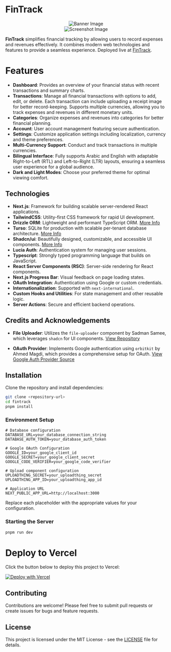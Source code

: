 # FinTrack

<div align="center">
  <img src="https://i.ibb.co/hKGZ5Z1/banner.png" alt="Banner Image">
</div>
<div align="center">
  <img src="https://i.ibb.co/3mtwFbF/793shots-so.jpg" alt="Screenshot Image">
</div>

**FinTrack** simplifies financial tracking by allowing users to record expenses and revenues effectively. It combines modern web technologies and features to provide a seamless experience. Deployed live at [FinTrack](https://fintrack.cash/).

# Features

- **Dashboard**: Provides an overview of your financial status with recent transactions and summary charts.
- **Transactions**: Manage all financial transactions with options to add, edit, or delete. Each transaction can include uploading a receipt image for better record-keeping. Supports multiple currencies, allowing you to track expenses and revenues in different monetary units.
- **Categories**: Organize expenses and revenues into categories for better financial planning.
- **Account**: User account management featuring secure authentication.
- **Settings**: Customize application settings including localization, currency and theme preferences.
- **Multi-Currency Support**: Conduct and track transactions in multiple currencies.
- **Bilingual Interface**: Fully supports Arabic and English with adaptable Right-to-Left (RTL) and Left-to-Right (LTR) layouts, ensuring a seamless user experience for a global audience.
- **Dark and Light Modes**: Choose your preferred theme for optimal viewing comfort.

## Technologies

- **Next.js**: Framework for building scalable server-rendered React applications.
- **TailwindCSS**: Utility-first CSS framework for rapid UI development.
- **Drizzle ORM**: Lightweight and performant TypeScript ORM. [More Info](https://orm.drizzle.team)
- **Turso**: SQLite for production with scalable per-tenant database architecture. [More Info](https://turso.tech)
- **Shadcn/ui**: Beautifully designed, customizable, and accessible UI components. [More Info](https://ui.shadcn.com)
- **Lucia Auth**: Authentication system for managing user sessions.
- **Typescript**: Strongly typed programming language that builds on JavaScript.
- **React Server Components (RSC)**: Server-side rendering for React components.
- **Next.js Progress Bar**: Visual feedback on page loading states.
- **OAuth Integration**: Authentication using Google or custom credentials.
- **Internationalization**: Supported with `next-international`.
- **Custom Hooks and Utilities**: For state management and other reusable logic.
- **Server Actions**: Secure and efficient backend operations.

## Credits and Acknowledgements

- **File Uploader**: Utilizes the `file-uploader` component by Sadman Samee, which leverages `shadcn` for UI components. [View Repository](https://github.com/sadmann7/file-uploader)

- **OAuth Provider**: Implements Google authentication using `orbitkit` by Ahmed Magdi, which provides a comprehensive setup for OAuth. [View Google Auth Provider Source](https://github.com/ixahmedxi/orbitkit/blob/main/packages/auth/src/providers/google.ts)

## Installation

Clone the repository and install dependencies:

```bash
git clone <repository-url>
cd fintrack
pnpm install
```

### Environment Setup

```
# Database configuration
DATABASE_URL=your_database_connection_string
DATABASE_AUTH_TOKEN=your_database_auth_token

# Google OAuth Configuration
GOOGLE_ID=your_google_client_id
GOOGLE_SECRET=your_google_client_secret
GOOGLE_CODE_VERIFIER=your_google_code_verifier

# Upload component configuration
UPLOADTHING_SECRET=your_uploadthing_secret
UPLOADTHING_APP_ID=your_uploadthing_app_id

# Application URL
NEXT_PUBLIC_APP_URL=http://localhost:3000
```

Replace each placeholder with the appropriate values for your configuration.

### Starting the Server

```bash
pnpm run dev
```

# Deploy to Vercel

Click the button below to deploy this project to Vercel:

[![Deploy with Vercel](https://vercel.com/button)](https://vercel.com/import/project?template=https://github.com/mo3ly/fintrack)

## Contributing

Contributions are welcome! Please feel free to submit pull requests or create issues for bugs and feature requests.

## License

This project is licensed under the MIT License - see the [LICENSE](LICENSE) file for details.

